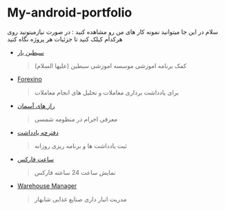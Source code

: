 # My-android-portfolio
سلام 
در این جا میتوانید نمونه کار های من رو مشاهده کنید :
در صورت نیازمیتونید روی هرکدام کیلک کنید تا جزئیات هر پروژه نگاه کنید 

* [سبطین یار](https://github.com/graceful1372/My-android-portfolio/tree/shams?tab=readme-ov-file)
  > کمک برنامه اموزشی موسسه اموزشی سبطین (علیها السلام)

* [Forexino](https://github.com/graceful1372/My-android-portfolio/tree/forexino?tab=readme-ov-file)
  > برای یادداشت برداری معاملات و تحلیل های انجام معاملات


* [راز های آسمان](https://github.com/graceful1372/solar-system)
  > معرفی اجرام در منظومه شمسی
  
* [دفترچه  یادداشت](https://github.com/graceful1372/notebook_bazar)
  > ثبت یادداشت ها و برنامه ریزی روزانه

* [ساعت فارکس](https://github.com/graceful1372/market24hclock)
  > نمایش ساعت 24 ساعته فارکس

* [ Warehouse Manager](https://github.com/graceful1372/My-android-portfolio/tree/wearhouse-shabahar)
  > مدریت انبار داری صنایع غذایی شابهار 




